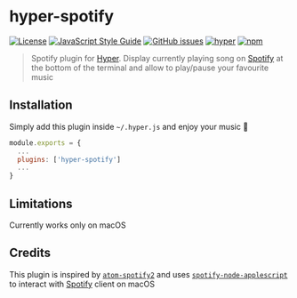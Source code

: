 # hyper-spotify

[![License](https://img.shields.io/github/license/panz3r/hyper-spotify.svg)](LICENSE.md)
[![JavaScript Style Guide](https://img.shields.io/badge/code_style-standard-brightgreen.svg)](https://standardjs.com)
[![GitHub issues](https://img.shields.io/github/issues/panz3r/hyper-spotify.svg)](https://github.com/panz3r/hyper-spotify/issues)
[![hyper](https://img.shields.io/badge/Hyper-v1.3.1-green.svg)](https://github.com/zeit/hyper/releases/tag/1.3.1)
[![npm](https://img.shields.io/npm/v/hyper-spotify.svg)](https://www.npmjs.com/package/hyper-spotify)

> Spotify plugin for [Hyper](https://hyper.is). Display currently playing song on [Spotify](https://www.spotify.com) at the bottom of the terminal and allow to play/pause your favourite music

## Installation
Simply add this plugin inside `~/.hyper.js` and enjoy your music :musical_note:
```js
module.exports = {
  ...
  plugins: ['hyper-spotify']
  ...
}
```

## Limitations
Currently works only on macOS

## Credits

This plugin is inspired by [`atom-spotify2`](https://github.com/albertorestifo/atom-spotify2) and uses [`spotify-node-applescript`](https://github.com/andrehaveman/spotify-node-applescript) to interact with [Spotify](https://www.spotify.com) client on macOS
